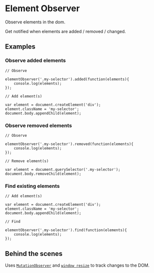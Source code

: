 # Element Observer

Observe elements in the dom.

Get notified when elements are added / removed / changed.

## Examples

### Observe added elements

	// Observe
	
	elementObserver('.my-selector').added(function(elements){
		console.log(elements);
	});

	// Add element(s)
	
	var element = document.createElement('div');
	element.className = 'my-selector';
	document.body.appendChild(element);

### Observe removed elements

	// Observe
	
	elementObserver('.my-selector').removed(function(elements){
		console.log(elements);
	});

	// Remove element(s)
	
	var element = document.querySelector('.my-selector');
	document.body.removeChild(element);

### Find existing elements

	// Add element(s)
	
	var element = document.createElement('div');
	element.className = 'my-selector';
	document.body.appendChild(element);
	
	// Find
	
	elementObserver('.my-selector').find(function(elements){
		console.log(elements);
	});

## Behind the scenes
	
Uses
[`MutationObserver`](https://developer.mozilla.org/en/docs/Web/API/MutationObserver)
and
[`window resize`](https://developer.mozilla.org/en-US/docs/Web/Events/resize)
to track changes to the DOM.

